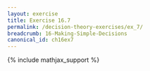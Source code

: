 ```yaml
---
layout: exercise
title: Exercise 16.7
permalink: /decision-theory-exercises/ex_7/
breadcrumb: 16-Making-Simple-Decisions
canonical_id: ch16ex7
---
```


{% include mathjax_support %}
